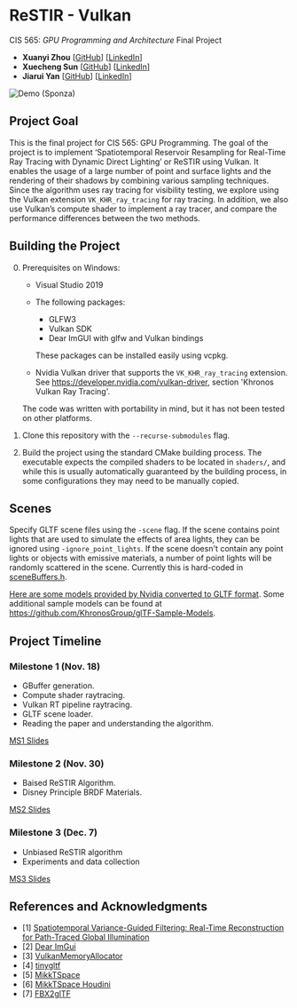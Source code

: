 ReSTIR - Vulkan
================
CIS 565: *GPU Programming and Architecture* Final Project

 - **Xuanyi Zhou** [[GitHub](https://github.com/lukedan)] [[LinkedIn](https://www.linkedin.com/in/xuanyi-zhou-661365192/)]
 - **Xuecheng Sun** [[GitHub](https://github.com/hehehaha12139)] [[LinkedIn](https://www.linkedin.com/in/hehehaha12138/)]
 - **Jiarui Yan** [[GitHub](https://github.com/WaikeiChan)] [[LinkedIn](https://www.linkedin.com/in/jiarui-yan-a06bb5197/)]

![Demo (Sponza)](media/title.png)

## Project Goal

This is the final project for CIS 565: GPU Programming. The goal of the project is to implement ‘Spatiotemporal Reservoir Resampling for Real-Time Ray Tracing with Dynamic Direct Lighting’ or ReSTIR using Vulkan. It enables the usage of a large number of point and surface lights and the rendering of their shadows by combining various sampling techniques. Since the algorithm uses ray tracing for visibility testing, we explore using the Vulkan extension `VK_KHR_ray_tracing` for ray tracing. In addition, we also use Vulkan’s compute shader to implement a ray tracer, and compare the performance differences between the two methods.

## Building the Project

 0. Prerequisites on Windows:
    - Visual Studio 2019
    - The following packages:
      - GLFW3
      - Vulkan SDK
      - Dear ImGUI with glfw and Vulkan bindings

      These packages can be installed easily using vcpkg.
    - Nvidia Vulkan driver that supports the `VK_KHR_ray_tracing` extension. See https://developer.nvidia.com/vulkan-driver, section 'Khronos Vulkan Ray Tracing'.

    The code was written with portability in mind, but it has not been tested on other platforms.

 1. Clone this repository with the `--recurse-submodules` flag.

 2. Build the project using the standard CMake building process. The executable expects the compiled shaders to be located in `shaders/`, and while this is usually automatically guaranteed by the building process, in some configurations they may need to be manually copied.

## Scenes

Specify GLTF scene files using the `-scene` flag. If the scene contains point lights that are used to simulate the effects of area lights, they can be ignored using `-ignore_point_lights`. If the scene doesn't contain any point lights or objects with emissive materials, a number of point lights will be randomly scattered in the scene. Currently this is hard-coded in [sceneBuffers.h](src/sceneBuffers.h).

[Here are some models provided by Nvidia converted to GLTF format](https://www.dropbox.com/sh/ovoh6dj6vrld69j/AAAcs-dd6BEJCCuuM9MDsufXa?dl=0). Some additional sample models can be found at https://github.com/KhronosGroup/glTF-Sample-Models.

## Project Timeline
### Milestone 1 (Nov. 18)
 - GBuffer generation.
 - Compute shader raytracing.
 - Vulkan RT pipeline raytracing.
 - GLTF scene loader.
 - Reading the paper and understanding the algorithm.

[MS1 Slides](media/milestone1_v3.pdf)

### Milestone 2 (Nov. 30)
 - Baised ReSTIR Algorithm.
 - Disney Principle BRDF Materials.

[MS2 Slides](media/milestone2_v2.pdf)

### Milestone 3 (Dec. 7)
 - Unbiased ReSTIR algorithm
 - Experiments and data collection

[MS3 Slides](media/milestone3_v1.pdf)

## References and Acknowledgments
 - [1] [Spatiotemporal Variance-Guided Filtering: Real-Time Reconstruction for Path-Traced Global Illumination](https://cs.dartmouth.edu/wjarosz/publications/bitterli20spatiotemporal.html)
 - [2] [Dear ImGui](https://github.com/ocornut/imgui)
 - [3] [VulkanMemoryAllocator](https://github.com/GPUOpen-LibrariesAndSDKs/VulkanMemoryAllocator.git)
 - [4] [tinygltf](https://github.com/syoyo/tinygltf.git)
 - [5] [MikkTSpace](http://www.mikktspace.com/)
 - [6] [MikkTSpace Houdini](https://github.com/teared/mikktspace-for-houdini)
 - [7] [FBX2glTF](https://github.com/facebookincubator/FBX2glTF)
